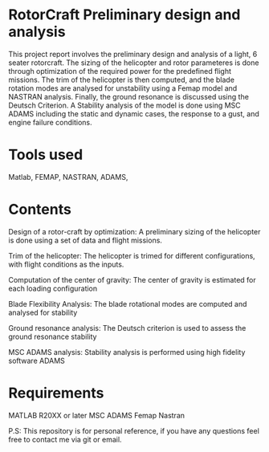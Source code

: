 # RotorCraft Preliminary design and analysis

This project report involves the preliminary design and analysis of a light, 6 seater rotorcraft. The sizing of the helicopter and rotor parameteres is done through optimization of the required power for the predefined flight missions. The trim of the helicopter is then computed, and the blade rotation modes are analysed for unstability using a Femap model and NASTRAN analysis. Finally, the ground resonance is discussed using the Deutsch Criterion. A Stability analysis of the model is done using MSC ADAMS including the static and dynamic cases, the response to a gust, and engine failure conditions.

# Tools used
Matlab, FEMAP, NASTRAN, ADAMS, 

# Contents
Design of a rotor-craft by optimization: A preliminary sizing of the helicopter is done using a set of data and flight missions.

Trim of the helicopter: The helicopter is trimed for different configurations, with flight conditions as the inputs.

Computation of the center of gravity: The center of gravity is estimated for each loading configuration

Blade Flexibility Analysis: The blade rotational modes are computed and analysed for stability

Ground resonance analysis: The Deutsch criterion is used to assess the ground resonance stability

MSC ADAMS analysis: Stability analysis is performed using high fidelity software ADAMS

# Requirements
MATLAB R20XX or later
MSC ADAMS
Femap
Nastran

P.S: This repository is for personal reference, if you have any questions feel free to contact me via git or email.

